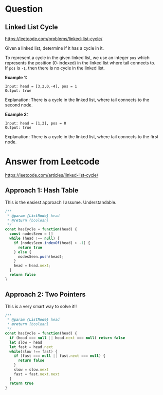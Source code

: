 # Question

## Linked List Cycle
https://leetcode.com/problems/linked-list-cycle/

Given a linked list, determine if it has a cycle in it.

To represent a cycle in the given linked list, we use an integer `pos` which represents the position (0-indexed) in the linked list where tail connects to. If `pos` is `-1`, then there is no cycle in the linked list.

**Example 1:**

```
Input: head = [3,2,0,-4], pos = 1
Output: true
```
Explanation: There is a cycle in the linked list, where tail connects to the second node.

**Example 2:**

```
Input: head = [1,2], pos = 0
Output: true
```
Explanation: There is a cycle in the linked list, where tail connects to the first node.

# Answer from Leetcode

https://leetcode.com/articles/linked-list-cycle/

## Approach 1: Hash Table

This is the easiest approach I assume. Understandable.

```javascript
/**
 * @param {ListNode} head
 * @return {boolean}
 */
const hasCycle = function(head) {
  const nodesSeen = []
  while (head !== null) {
    if (nodesSeen.indexOf(head) > -1) {
      return true
    } else {
      nodesSeen.push(head);
    }
    head = head.next;
  }
  return false
}
```

## Approach 2: Two Pointers

This is a very smart way to solve it!!

```javascript
/**
 * @param {ListNode} head
 * @return {boolean}
 */
const hasCycle = function(head) {
  if (head === null || head.next === null) return false
  let slow = head
  let fast = head.next
  while(slow !== fast) {
    if (fast === null || fast.next === null) {
      return false
    }
    slow = slow.next
    fast = fast.next.next
  }
  return true
}
```
